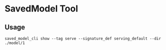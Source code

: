 # SavedModel Tool

## Usage

```
saved_model_cli show --tag serve --signature_def serving_default --dir ./model/1
```
